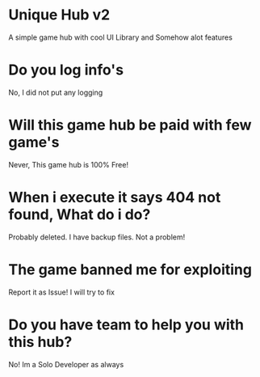 # Unique Hub v2

A simple game hub with cool UI Library and Somehow alot features

# Do you log info's
No, I did not put any logging

# Will this game hub be paid with few game's
Never, This game hub is 100% Free!

# When i execute it says 404 not found, What do i do?
Probably deleted. I have backup files. Not a problem!

# The game banned me for exploiting
Report it as Issue! I will try to fix 

# Do you have team to help you with this hub?
No! Im a Solo Developer as always

